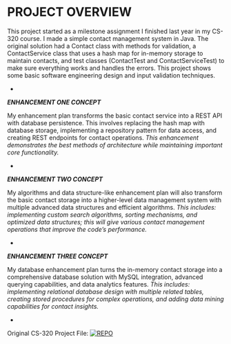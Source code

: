 # **PROJECT OVERVIEW**

This project started as a milestone assignment I finished last year in my CS-320 course. I made a simple contact management system in Java. The original solution
had a Contact class with methods for validation, a ContactService class that uses a hash map for in-memory storage to maintain contacts, and test classes
(ContactTest and ContactServiceTest) to make sure everything works and handles the errors. This project shows some basic software engineering design and input
validation techniques.

-
**_ENHANCEMENT ONE CONCEPT_**

My enhancement plan transforms the basic contact service into a REST API with database persistence. This involves replacing the hash map with database storage,
implementing a repository pattern for data access, and creating REST endpoints for contact operations.
_This enhancement demonstrates the best methods of architecture while maintaining important core functionality._

-
**_ENHANCEMENT TWO CONCEPT_**

My algorithms and data structure-like enhancement plan will also transform the basic contact storage into a higher-level data management system with multiple
advanced data structures and efficient algorithms.
_This includes: implementing custom search algorithms, sorting mechanisms, and optimized data structures; this will give various contact management operations
that improve the code’s performance._

-
**_ENHANCEMENT THREE CONCEPT_**

My database enhancement plan turns the in-memory contact storage into a comprehensive database solution with MySQL integration, advanced querying capabilities,
and data analytics features.
_This includes: implementing relational database design with multiple related tables, creating stored procedures for complex operations, and adding data mining
capabilities for contact insights._

-
Original CS-320 Project File:
[![REPO](https://img.shields.io/badge/REPO-CS--320-purple?style=for-the-badge&logo=github)](https://github.com/carterdwill3/CS-320)
